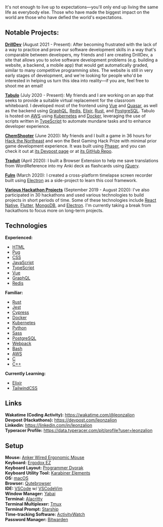 It's not enough to live up to expectations—you'll only end up living the same life as everybody else. Those who have made the biggest impact on the world are those who have defied the world's expectations.

## Notable Projects:

[**DrillDev**](https://github.com/Drill-Dev/drilldev) (August 2021 - Present): After becoming frustrated with the lack of a way to practice and prove our software development skills in a way that's comparable between developers, my friends and I are creating DrillDev, a site that allows you to solve software development problems (e.g. building a website, a backend, a mobile app) that would get automatically graded, similar to many competitive programming sites. The website is still in very early stages of development, and we're looking for people who'd be interested in helping us turn this idea into reality—if you are, feel free to shoot me an email! 

[**Tabulo**](https://tabulo.app) (July 2020 - Present): My friends and I are working on an app that seeks to provide a suitable virtual replacement for the classroom whiteboard. I developed most of the frontend using [Vue](https://vuejs.org) and [Quasar](https://quasar.dev), as well as the backend using [GraphQL](https://graphql.org), [Redis](https://redis.io), [Elixir](https://elixir-lang.org), [Rust](https://rust-lang.org), and [PostgreSQL](https://postgresql.org). Tabulo is hosted on [AWS](https://aws.amazon.com/) using [Kubernetes](https://kubernetes.io) and [Docker](https://www.docker.com), leveraging the use of scripts written in [TypeScript](https://www.typescriptlang.org/) to automate mundane tasks and to enhance developer experience.

[**ChemShooter**](https://chemshooter.herokuapp.com) (June 2020): My friends and I built a game in 36 hours for [Hack the Northeast](https://hackthenortheast.com) and won the Best Gaming Hack Prize with minimal prior game development experience. It was built using [Phaser](https://phaser.io), and you can check it out at [its Devpost page](https://devpost.com/software/chemshooter) or at [its GitHub Repo](https://github.com/ChemShooter/ChemShooter).

[**Traduit**](https://github.com/leonzalion/Traduit) (April 2020): I built a Browser Extension to help me save translations from WordReference into my Anki deck as flashcards using [jQuery](https://jquery.com).

[**Fulm**](https://github.com/leonzalion/Fulm) (March 2020): I created a cross-platform timelapse screen recorder built using [Electron](https://electronjs.org) as a side-project to learn this cool framework.

[**Various Hackathon Projects**](https://devpost.com/leonzalion) (September 2019 - August 2020): I've also participated in 30 hackathons and used various technologies to build projects in short periods of time. Some of these technologies include [React Native](https://reactnative.dev), [Flutter](https://flutter.dev), [MongoDB](https://mongodb.com), and [Electron](https://electronjs.org). I'm currently taking a break from hackathons to focus more on long-term projects.

## Technologies
**Experienced:**
- [HTML](https://en.wikipedia.org/wiki/HTML)
- [Pug](https://pugjs.org)
- [CSS](https://en.wikipedia.org/wiki/CSS)
- [JavaScript](https://en.wikipedia.org/wiki/JavaScript)
- [TypeScript](https://www.typescriptlang.org/)
- [Vue](https://vuejs.org)
- [GraphQL](https://graphql.org)
- [Redis](https://redis.io)

**Familiar:**
- [Rust](https://www.rust-lang.org/)
- [Jest](https://jestjs.io)
- [Cypress](https://cypress.io)
- [Docker](https://www.docker.com/)
- [Kubernetes](https://kubernetes.io/)
- [Python](https://www.python.org/)
- [Sass](https://sass-lang.org)
- [PostgreSQL](https://postgresql.org)
- [Webpack](https://webpack.js.org/)
- [Bash](https://www.gnu.org/software/bash/)
- [AWS](https://aws.amazon.com/)
- [C](https://en.wikipedia.org/wiki/C_(programming_language))
- [C++](https://en.wikipedia.org/wiki/C%2B%2B)

**Currently Learning:**
- [Elixir](https://elixir-lang.org/)
- [TailwindCSS](https://tailwindcss.com/)

## Links
**Wakatime (Coding Activity):** https://wakatime.com/@leonzalion
\
**Devpost (Hackathons):** https://devpost.com/leonzalion
\
**Linkedin**: https://linkedin.com/in/leonzalion
\
**Typeracer Profile:** https://data.typeracer.com/pit/profile?user=leonzalion

## Setup
**Mouse:** [Anker Wired Ergonomic Mouse](https://us.anker.com/products/a7851)
\
**Keyboard:** [Ergodox EZ](https://ergodox-ez.com/)
\
**Keyboard Layout:** [Programmer Dvorak](https://www.kaufmann.no/roland/dvorak/)
\
**Keyboard Utility Tool:** [Karabiner Elements](https://karabiner-elements.pqrs.org)
\
**OS:** [macOS](https://en.wikipedia.org/wiki/MacOS)
\
**Browser:** [Qutebrowser](https://qutebrowser.org/)
\
**IDE:** [VSCode](https://code.visualstudio.com/) w/ [VSCodeVim](https://github.com/VSCodeVim/Vim)
\
**Window Manager:** [Yabai](https://github.com/koekeishiya/yabai)
\
**Terminal:** [Alacritty](https://github.com/alacritty/alacritty)
\
**Terminal Multiplexer:** [Tmux](https://github.com/tmux/tmux)
\
**Terminal Prompt:** [Starship](https://starship.rs/)
\
**Time-tracking Software:** [ActivityWatch](https://activitywatch.net/)
\
**Password Manager:** [Bitwarden](https://bitwarden.com/)
